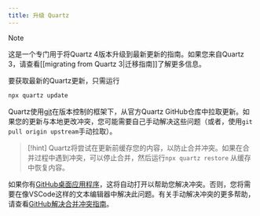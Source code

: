 ```yaml
---
title: 升级 Quartz
---
```


> [!note]
> 这是一个专门用于将Quartz 4版本升级到最新更新的指南。如果您来自Quartz 3，请查看[[migrating from Quartz 3|迁移指南]]了解更多信息。

要获取最新的Quartz更新，只需运行

```bash
npx quartz update
```

Quartz使用[git](https://git-scm.com/)在版本控制的框架下，从官方Quartz GitHub仓库中拉取更新。如果您的更新与本地更改冲突，您可能需要自己手动解决这些问题（或者，使用`git pull origin upstream`手动拉取）。

> [!hint]
> Quartz将尝试在更新前缓存您的内容，以防止合并冲突。如果在合并过程中遇到冲突，可以停止合并，然后运行`npx quartz restore` 从缓存中恢复内容。

如果你有[GitHub桌面应用程序](https://desktop.github.com/)，这将自动打开以帮助您解决冲突。否则，您将需要在像VSCode这样的文本编辑器中解决此问题。有关手动解决冲突的更多帮助，请查看[GitHub解决合并冲突指南](https://docs.github.com/en/pull-requests/collaborating-with-pull-requests/addressing-merge-conflicts/resolving-a-merge-conflict-using-the-command-line#competing-行更改合并冲突)。
